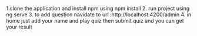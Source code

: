 1.clone the application and install npm using npm install
2. run project using ng serve
3. to add question navidate to url :http://localhost:4200/admin
4. in home just add your name and play quiz then submit quiz and you can get your result